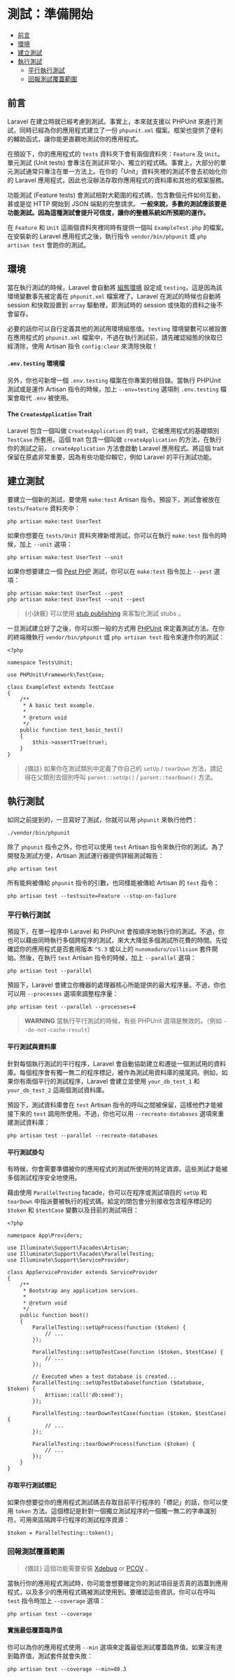 # 測試：準備開始

- [前言](#introduction)
- [環境](#environment)
- [建立測試](#creating-tests)
- [執行測試](#running-tests)
    - [平行執行測試](#running-tests-in-parallel)
    - [回報測試覆蓋範圍](#reporting-test-coverage)

<a name="introduction"></a>
## 前言

Laravel 在建立時就已經考慮到測試。事實上，本來就支援以 PHPUnit 來進行測試，同時已經為你的應用程式建立了一份 `phpunit.xml` 檔案。框架也提供了便利的輔助函式，讓你能更直觀地測試你的應用程式。

在預設下，你的應用程式的 `tests` 資料夾下會有兩個資料夾：`Feature` 及 `Unit`。單元測試 (Unit tests) 會專注在測試非常小、獨立的程式碼。事實上，大部分的單元測試通常只專注在單一方法上。在你的「Unit」資料夾裡的測試不會去初始化你的 Laravel 應用程式，因此也沒辦法存取你應用程式的資料庫和其他的框架服務。

功能測試 (Feature tests) 會測試相對大範圍的程式碼，包含數個元件如何互動，甚或是從 HTTP 開始到 JSON 端點的完整請求。 **一般來說，多數的測試應該要是功能測試。因為這種測試會提升可信度，讓你的整體系統如所預期的運作。**

在 `Feature` 和 `Unit` 這兩個資料夾裡同時有提供一個叫 `ExampleTest.php` 的檔案。在安裝新的 Laravel 應用程式之後，執行指令 `vendor/bin/phpunit` 或 `php artisan test` 會跑你的測試。

<a name="environment"></a>
## 環境

當在執行測試的時候，Laravel 會自動將 [組態環境](/docs/{{version}}/configuration#environment-configuration) 設定成 `testing`，這是因為該環境變數事先被定義在 `phpunit.xml` 檔案裡了。Laravel 在測試的時候也自動將 session 和快取設置到 `array` 驅動裡，即測試時的 session 或快取的資料之後不會留存。

必要的話你可以自行定義其他的測試用環境組態值。`testing` 環境變數可以被設置在應用程式的 `phpunit.xml` 檔案中，不過在執行測試前，請先確認組態的快取已經清除，使用 Artisan 指令 `config:clear` 來清除快取！

<a name="the-env-testing-environment-file"></a>
#### `.env.testing` 環境檔

另外，你也可新增一個 `.env.testing` 檔案在你專案的根目錄。當執行 PHPUnit 測試或是運作 Artisan 指令的時候，加上 `--env=testing` 選項則 `.env.testing` 檔案會取代 `.env` 被使用。

<a name="the-creates-application-trait"></a>
#### The `CreatesApplication` Trait

Laravel 包含一個叫做 `CreatesApplication` 的 trait，它被應用程式的基礎類別 `TestCase` 所套用。這個 trait 包含一個叫做 `createApplication` 的方法，在執行你的測試之前， `createApplication` 方法會啟動 Laravel 應用程式。將這個 trait 保留在原處非常重要，因為有些功能仰賴它，例如 Laravel 的平行測試功能。

<a name="creating-tests"></a>
## 建立測試

要建立一個新的測試，要使用 `make:test` Artisan 指令。預設下，測試會被放在 `tests/Feature` 資料夾中：

```shell
php artisan make:test UserTest
```

如果你想要在 `tests/Unit` 資料夾裡新增測試，你可以在執行 `make:test` 指令的時候，加上 `--unit` 選項：

```shell
php artisan make:test UserTest --unit
```

如果你想要建立一個 [Pest PHP](https://pestphp.com) 測試，你可以在 `make:test` 指令加上 `--pest` 選項：

```shell
php artisan make:test UserTest --pest
php artisan make:test UserTest --unit --pest
```

> {小訣竅} 可以使用 [stub publishing](/docs/{{version}}/artisan#stub-customization) 來客製化測試 stubs 。

一旦測試建立好了之後，你可以照一般的方式用 [PHPUnit](https://phpunit.de) 來定義測試方法。在你的終端機執行 `vendor/bin/phpunit` 或 `php artisan test` 指令來運作你的測試：

    <?php

    namespace Tests\Unit;

    use PHPUnit\Framework\TestCase;

    class ExampleTest extends TestCase
    {
        /**
         * A basic test example.
         *
         * @return void
         */
        public function test_basic_test()
        {
            $this->assertTrue(true);
        }
    }

> {備註} 如果你在測試類別中定義了你自己的 `setUp` / `tearDown` 方法，請記得在父類別去個別呼叫 `parent::setUp()` / `parent::tearDown()` 方法。

<a name="running-tests"></a>
## 執行測試

如同之前提到的，一旦寫好了測試，你就可以用 `phpunit` 來執行他們：

```shell
./vendor/bin/phpunit
```

除了 `phpunit` 指令之外，你也可以使用 `test` Artisan 指令來執行你的測試。為了開發及測試方便，Artisan 測試運行器提供詳細測試報告：

```shell
php artisan test
```

所有能夠被傳給 `phpunit` 指令的引數，也同樣能被傳給 Artisan 的 `test` 指令：

```shell
php artisan test --testsuite=Feature --stop-on-failure
```

<a name="running-tests-in-parallel"></a>
### 平行執行測試

預設下，在單一程序中 Laravel 和 PHPUnit 會按順序地執行你的測試。不過，你也可以藉由同時執行多個跨程序的測試，來大大降低多個測試所花費的時間。先從確認你的應用程式是否套用版本 `^5.3` 或以上的 `nunomaduro/collision` 套件開始。然後，在執行 `test` Artisan 指令的時候，加上 `--parallel` 選項：

```shell
php artisan test --parallel
```

預設下，Laravel 會建立你機器的處理器核心所能提供的最大程序量。不過，你也可以用  `--processes` 選項來調整程序量：

```shell
php artisan test --parallel --processes=4
```

> **WARNING** 
> 當執行平行測試的時候，有些 PHPUnit 選項是無效的。（例如 `--do-not-cache-result`）

<a name="parallel-testing-and-databases"></a>
#### 平行測試與資料庫

針對每個執行測試的平行程序，Laravel 會自動協助建立和遷徙一個測試用的資料庫。每個程序會有獨一無二的程序標記，被作為測試用資料庫的接尾詞。例如，如果你有兩個平行的測試程序，Laravel 會建立並使用 `your_db_test_1` 和 `your_db_test_2` 這兩個測試資料庫。

預設下，測試資料庫會在 `test` Artisan 指令的呼叫之間被保留，這樣他們才能被接下來的 `test` 調用所使用。不過，你也可以用 `--recreate-databases` 選項來重建測試資料庫：

```shell
php artisan test --parallel --recreate-databases
```

<a name="parallel-testing-hooks"></a>
#### 平行測試掛勾

有時候，你會需要準備被你的應用程式的測試所使用的特定資源，這些測試才能被多個測試程序安全地使用。

藉由使用 `ParallelTesting` facade，你可以在程序或測試項目的 `setUp` 和 `tearDown` 中指派要被執行的程式碼。給定的閉包會分別接收包含程序標記的 `$token` 和 `$testCase` 變數以及目前的測試項目：

    <?php

    namespace App\Providers;

    use Illuminate\Support\Facades\Artisan;
    use Illuminate\Support\Facades\ParallelTesting;
    use Illuminate\Support\ServiceProvider;

    class AppServiceProvider extends ServiceProvider
    {
        /**
         * Bootstrap any application services.
         *
         * @return void
         */
        public function boot()
        {
            ParallelTesting::setUpProcess(function ($token) {
                // ...
            });

            ParallelTesting::setUpTestCase(function ($token, $testCase) {
                // ...
            });

            // Executed when a test database is created...
            ParallelTesting::setUpTestDatabase(function ($database, $token) {
                Artisan::call('db:seed');
            });

            ParallelTesting::tearDownTestCase(function ($token, $testCase) {
                // ...
            });

            ParallelTesting::tearDownProcess(function ($token) {
                // ...
            });
        }
    }

<a name="accessing-the-parallel-testing-token"></a>
#### 存取平行測試標記

如果你想要從你的應用程式測試碼去存取目前平行程序的「標記」的話，你可以使用 `token` 方法。這個標記是針對一個獨立測試程序的一個獨一無二的字串識別符，可用來區隔跨平行程序的測試程序資源：

    $token = ParallelTesting::token();

<a name="reporting-test-coverage"></a>
### 回報測試覆蓋範圍

> {備註} 這個功能需要安裝 [Xdebug](https://xdebug.org) or [PCOV](https://pecl.php.net/package/pcov) 。

當執行你的應用程式測試時，你可能會想要確定你的測試項目是否真的涵蓋到應用程式，以及多少的應用程式碼被測試使用到。要確認這些資訊，你可以在呼叫 `test` 指令時加上 `--coverage` 選項：

```shell
php artisan test --coverage
```

<a name="enforcing-a-minimum-coverage-threshold"></a>
#### 實施最低覆蓋臨界值

你可以為你的應用程式使用 `--min` 選項來定義最低測試覆蓋臨界值。如果沒有達到臨界值，測試套件就會失敗：

```shell
php artisan test --coverage --min=80.3
```
